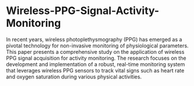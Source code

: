# Wireless-PPG-Signal-Activity-Monitoring
In recent years, wireless photoplethysmography
(PPG) has emerged as a pivotal technology for non-invasive
monitoring of physiological parameters. This paper presents
a comprehensive study on the application of wireless PPG
signal acquisition for activity monitoring. The research focuses
on the development and implementation of a robust, real-time
monitoring system that leverages wireless PPG sensors to track
vital signs such as heart rate and oxygen saturation during
various physical activities.
